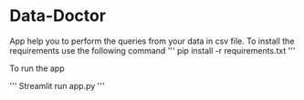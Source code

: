 # Data-Doctor
App help you to perform the queries from your data in csv file.
To install the requirements use the following command
'''
pip install -r requirements.txt
'''

  To run the app
  
  '''
  Streamlit run app.py
  '''
